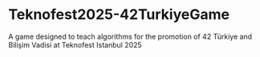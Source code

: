 # Teknofest2025-42TurkiyeGame
A game designed to teach algorithms for the promotion of 42 Türkiye and Bilişim Vadisi at Teknofest Istanbul 2025
